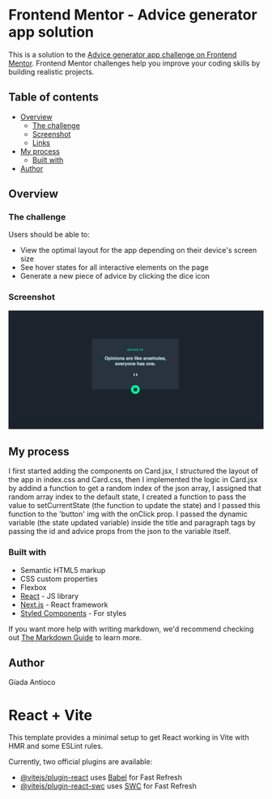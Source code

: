 # Frontend Mentor - Advice generator app solution

This is a solution to the [Advice generator app challenge on Frontend Mentor](https://www.frontendmentor.io/challenges/advice-generator-app-QdUG-13db). Frontend Mentor challenges help you improve your coding skills by building realistic projects.

## Table of contents

- [Overview](#overview)
  - [The challenge](#the-challenge)
  - [Screenshot](#screenshot)
  - [Links](#links)
- [My process](#my-process)
  - [Built with](#built-with)
- [Author](#author)

## Overview

### The challenge

Users should be able to:

- View the optimal layout for the app depending on their device's screen size
- See hover states for all interactive elements on the page
- Generate a new piece of advice by clicking the dice icon

### Screenshot

![IL MIO PROGETTO](./screenshot.png)

## My process

I first started adding the components on Card.jsx, I structured the layout of the app in index.css and Card.css, then I implemented the logic in Card.jsx by addind a function to get a random index of the json array, I assigned that random array index to the default state, I created a function to pass the value to setCurrentState (the function to update the state) and I passed this function to the 'button' img with the onClick prop. I passed the dynamic variable (the state updated variable) inside the title and paragraph tags by passing the id and advice props from the json to the variable itself.

### Built with

- Semantic HTML5 markup
- CSS custom properties
- Flexbox
- [React](https://reactjs.org/) - JS library
- [Next.js](https://nextjs.org/) - React framework
- [Styled Components](https://styled-components.com/) - For styles

If you want more help with writing markdown, we'd recommend checking out [The Markdown Guide](https://www.markdownguide.org/) to learn more.

## Author

Giada Antioco

# React + Vite

This template provides a minimal setup to get React working in Vite with HMR and some ESLint rules.

Currently, two official plugins are available:

- [@vitejs/plugin-react](https://github.com/vitejs/vite-plugin-react/blob/main/packages/plugin-react/README.md) uses [Babel](https://babeljs.io/) for Fast Refresh
- [@vitejs/plugin-react-swc](https://github.com/vitejs/vite-plugin-react-swc) uses [SWC](https://swc.rs/) for Fast Refresh
